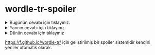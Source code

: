 # wordle-tr-spoiler

<details>
  <summary>Bugünün cevabı için tıklayınız.</summary>
  <br>
    <b> pampa </b>
</details>

<details>
  <summary>Yarının cevabı için tıklayınız</summary>
  <br>
   <b> kalım </b>
</details>

<details>
  <summary>Dünün cevabı için tıklayınız </summary>
  <br>
  <b> seman </b>
</details>

https://f.github.io/wordle-tr/ için geliştirilmiş bir spoiler sistemidir kendini yeniler otomatik olarak.

